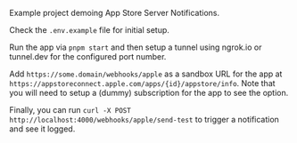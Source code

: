 Example project demoing App Store Server Notifications.

Check the `.env.example` file for initial setup.

Run the app via `pnpm start` and then setup a tunnel using ngrok.io or tunnel.dev for the configured port number.

Add `https://some.domain/webhooks/apple` as a sandbox URL for the app at `https://appstoreconnect.apple.com/apps/{id}/appstore/info`. Note that you will need to setup a (dummy) subscription for the app to see the option.

Finally, you can run `curl -X POST http://localhost:4000/webhooks/apple/send-test` to trigger a notification and see it logged.
